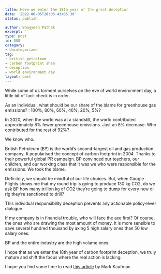 ```yaml
---
title: Here we enter the 18th year of the great deception
date: '2022-06-05T20:05:43+05:30'
status: publish

author: Bhagyesh Pathak
excerpt: ''
type: post
id: 888
category:
- Uncategorized
tag:
- british petroleum
- carbon footprint sham
- deception
- world environment day
layout: post
---
```


While some of us torment ourselves on the eve of world environment day, a little bit of fact-check is in order.

As an individual, what should be our share of the blame for greenhouse gas emissions? : 100%, 80%, 60%, 40%, 20%, 5%?

In 2020, when the world was at a standstill, the world contributed approximately 8% fewer greenhouse emissions. Just an 8% decrease. Who contributed for the rest of 92%?

We know who.

British Petroleum (BP) is the world’s second-largest oil and gas production company. It popularised the concept of carbon footprint in 2004. Thanks to their powerful global PR campaign. BP convinced our teachers, our children, and our working class that it was we who were responsible for the emissions. We took the blame.

Definitely, we should be mindful of our life choices. But, when Google Flights shows me that my round trip is going to produce 130 kg CO2, do we ask BP how many trillion kg of CO2 they’re going to dump for every new oil rig they’re sanctioned to drill?

This individual responsibility deception prevents any actionable policy-level dialogue.

If my company is in financial trouble, who will face the axe first? Of course, the ones who are drawing the most amount of money. It is more sensible to save several hundred thousand by axing 5 high salary ones than 50 low salary ones.

BP and the entire industry are the high volume ones.

I hope that as we enter the 18th year of carbon footprint deception, we truly mature and shift the focus where the real action is lacking.

I hope you find some time to read [this article](https://in.mashable.com/science/15520/the-carbon-footprint-sham) by Mark Kaufman.